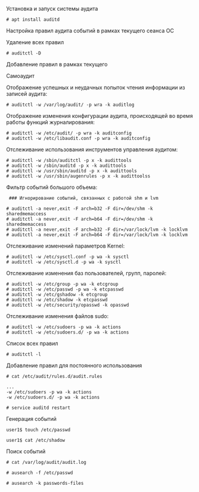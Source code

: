 Установка и запуск системы аудита

```
# apt install auditd
```


Настройка правил аудита событий в рамках текущего сеанса ОС



Удаление всех правил
```
# auditctl -D
```
Добавление правил в рамках текущего

Самоаудит

Отображение успешных и неудачных попыток чтения информации из записей аудита:
```
# auditctl -w /var/log/audit/ -p wra -k auditlog
```
Отображение изменения конфигурации аудита, происходящей во время работы функций журналирования:
```
# auditctl -w /etc/audit/ -p wra -k auditconfig 
# auditctl -w /etc/libaudit.conf -p wra -k auditconfig
```
Отслеживание использования инструментов управления аудитом:
```
# auditctl -w /sbin/auditctl -p x -k audittools 
# auditctl -w /sbin/auditd -p x -k audittools 
# auditctl -w /usr/sbin/auditd -p x -k audittools 
# auditctl -w /usr/sbin/augenrules -p x -k audittoolss
```
Фильтр событий большого объема:
```
 ### Игнорирование событий, связанных с работой shm и lvm 
 
# auditctl -a never,exit -F arch=b32 -F dir=/dev/shm -k sharedmemaccess
# auditctl -a never,exit -F arch=b64 -F dir=/dev/shm -k sharedmemaccess
# auditctl -a never,exit -F arch=b32 -F dir=/var/lock/lvm -k locklvm
# auditctl -a never,exit -F arch=b64 -F dir=/var/lock/lvm -k locklvm
```
Отслеживание изменений параметров Kernel:
```
# auditctl -w /etc/sysctl.conf -p wa -k sysctl
# auditctl -w /etc/sysctl.d -p wa -k sysctl
```

Отслеживание изменения баз пользователей, групп, паролей:
```
# auditctl -w /etc/group -p wa -k etcgroup
# auditctl -w /etc/passwd -p wa -k etcpasswd
# auditctl -w /etc/gshadow -k etcgroup
# auditctl -w /etc/shadow -k etcpasswd
# auditctl -w /etc/security/opasswd -k opasswd
```
Отслеживание изменения файлов sudo:
```
# auditctl -w /etc/sudoers -p wa -k actions
# auditctl -w /etc/sudoers.d/ -p wa -k actions
```
Список всех правил
```
# auditctl -l
```
Добавление правил для постоянного использования
```
# cat /etc/audit/rules.d/audit.rules
```

```
...
-w /etc/sudoers -p wa -k actions
-w /etc/sudoers.d/ -p wa -k actions
```
```
# service auditd restart
```
Генерация событий
```
user1$ touch /etc/passwd

user1$ cat /etc/shadow
```
Поиск событий
```
# cat /var/log/audit/audit.log

# ausearch -f /etc/passwd

# ausearch -k passwords-files
```
